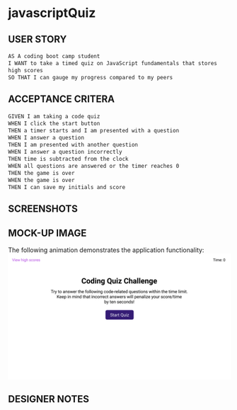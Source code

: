 # javascriptQuiz

## USER STORY
```
AS A coding boot camp student
I WANT to take a timed quiz on JavaScript fundamentals that stores high scores
SO THAT I can gauge my progress compared to my peers
```

## ACCEPTANCE CRITERA
```
GIVEN I am taking a code quiz
WHEN I click the start button
THEN a timer starts and I am presented with a question
WHEN I answer a question
THEN I am presented with another question
WHEN I answer a question incorrectly
THEN time is subtracted from the clock
WHEN all questions are answered or the timer reaches 0
THEN the game is over
WHEN the game is over
THEN I can save my initials and score
```

## SCREENSHOTS


## MOCK-UP IMAGE
The following animation demonstrates the application functionality:
![Final result](./assets/images/../img/04-web-apis-homework-demo.gif)

## DESIGNER NOTES
